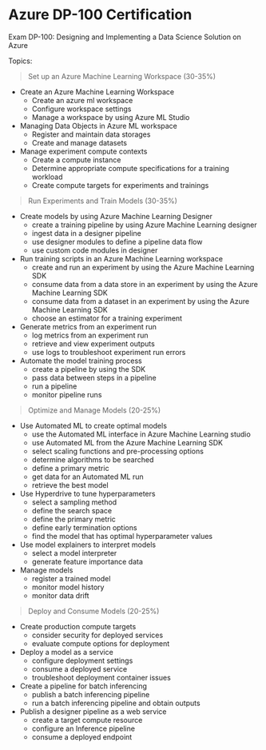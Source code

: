 # Azure DP-100 Certification

Exam DP-100: Designing and Implementing a Data Science Solution on Azure

Topics: 

> Set up an Azure Machine Learning Workspace (30-35%)
*  Create an Azure Machine Learning Workspace
    * Create an azure ml workspace
    * Configure workspace settings
    * Manage a workspace by using Azure ML Studio
* Managing Data Objects in Azure ML workspace
    * Register and maintain data storages
    * Create and manage datasets
* Manage experiment compute contexts
    * Create a compute instance
    * Determine appropriate compute specifications for a training workload
    * Create compute targets for experiments and trainings

> Run Experiments and Train Models (30-35%)
* Create models by using Azure Machine Learning Designer
    * create a training pipeline by using Azure Machine Learning designer
    * ingest data in a designer pipeline
    * use designer modules to define a pipeline data flow
    * use custom code modules in designer
* Run training scripts in an Azure Machine Learning workspace
    * create and run an experiment by using the Azure Machine Learning SDK
    * consume data from a data store in an experiment by using the Azure Machine Learning SDK
    * consume data from a dataset in an experiment by using the Azure Machine Learning SDK
    * choose an estimator for a training experiment
* Generate metrics from an experiment run
    * log metrics from an experiment run
    * retrieve and view experiment outputs
    * use logs to troubleshoot experiment run errors
* Automate the model training process
    * create a pipeline by using the SDK
    * pass data between steps in a pipeline
    * run a pipeline
    * monitor pipeline runs

> Optimize and Manage Models (20-25%)
* Use Automated ML to create optimal models
    * use the Automated ML interface in Azure Machine Learning studio
    * use Automated ML from the Azure Machine Learning SDK
    * select scaling functions and pre-processing options
    * determine algorithms to be searched
    * define a primary metric
    * get data for an Automated ML run
    * retrieve the best model
* Use Hyperdrive to tune hyperparameters
    * select a sampling method
    * define the search space
    * define the primary metric
    * define early termination options
    * find the model that has optimal hyperparameter values
* Use model explainers to interpret models
    * select a model interpreter
    * generate feature importance data
* Manage models
    * register a trained model
    * monitor model history
    * monitor data drift
    
> Deploy and Consume Models (20-25%)
* Create production compute targets
    * consider security for deployed services
    * evaluate compute options for deployment
* Deploy a model as a service
    * configure deployment settings
    * consume a deployed service
    * troubleshoot deployment container issues
* Create a pipeline for batch inferencing
    * publish a batch inferencing pipeline
    * run a batch inferencing pipeline and obtain outputs
* Publish a designer pipeline as a web service
    * create a target compute resource
    * configure an Inference pipeline
    * consume a deployed endpoint
